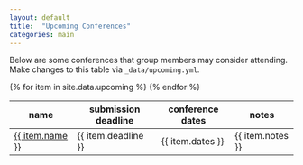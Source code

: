 ```yaml
---
layout: default
title:  "Upcoming Conferences"
categories: main
---
```


Below are some conferences that group members may consider attending.
Make changes to this table via `_data/upcoming.yml`.

<table class="table table-hover">
  <thead>
    <tr>
      <th>name</th>
      <th>submission deadline</th>
      <th>conference dates</th>
      <th>notes</th>
    </tr>
  </thead>
<tbody>
{% for item in site.data.upcoming %}
<tr>
<td><a href="{{item.url}}">{{ item.name }}</a></td>
  <td>{{ item.deadline }}</td>
  <td>{{ item.dates }}</td>
  <td>{{ item.notes }}</td>
</tr>
{% endfor %}
</tbody>
</table>
